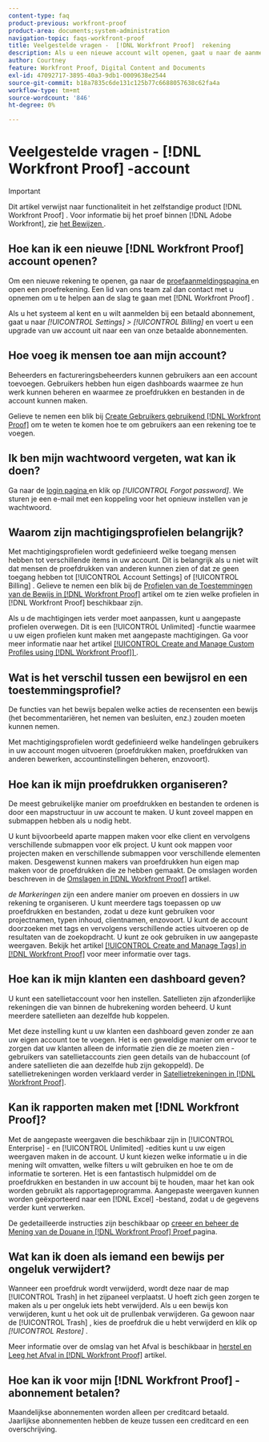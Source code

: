```yaml
---
content-type: faq
product-previous: workfront-proof
product-area: documents;system-administration
navigation-topic: faqs-workfront-proof
title: Veelgestelde vragen -  [!DNL Workfront Proof]  rekening
description: Als u een nieuwe account wilt openen, gaat u naar de aanmeldingspagina voor de proefversie en opent u een proefaccount. Een lid van ons team zal dan contact met u krijgen om u te helpen beginnen met  [!DNL Workfront Proof].
author: Courtney
feature: Workfront Proof, Digital Content and Documents
exl-id: 47092717-3895-40a3-9db1-0009638e2544
source-git-commit: b18a7835c6de131c125b77c6688057638c62fa4a
workflow-type: tm+mt
source-wordcount: '846'
ht-degree: 0%

---
```


# Veelgestelde vragen - [!DNL Workfront Proof] -account

>[!IMPORTANT]
>
>Dit artikel verwijst naar functionaliteit in het zelfstandige product [!DNL Workfront Proof] . Voor informatie bij het proef binnen [!DNL Adobe Workfront], zie [ het Bewijzen ](../../../review-and-approve-work/proofing/proofing.md).

## Hoe kan ik een nieuwe [!DNL Workfront Proof] account openen?

Om een nieuwe rekening te openen, ga naar de [ proefaanmeldingspagina ](https://business.adobe.com/products/workfront/proofing-approvals.html) en open een proefrekening. Een lid van ons team zal dan contact met u opnemen om u te helpen aan de slag te gaan met [!DNL Workfront Proof] .

Als u het systeem al kent en u wilt aanmelden bij een betaald abonnement, gaat u naar *[!UICONTROL Settings]* *>* *[!UICONTROL Billing]* en voert u een upgrade van uw account uit naar een van onze betaalde abonnementen.

## Hoe voeg ik mensen toe aan mijn account?

Beheerders en factureringsbeheerders kunnen gebruikers aan een account toevoegen. Gebruikers hebben hun eigen dashboards waarmee ze hun werk kunnen beheren en waarmee ze proefdrukken en bestanden in de account kunnen maken.

Gelieve te nemen een blik bij [ Create Gebruikers gebruikend  [!DNL Workfront Proof]](../../../workfront-proof/wp-mnguserscontacts/users/create-users.md) om te weten te komen hoe te om gebruikers aan een rekening toe te voegen.

## Ik ben mijn wachtwoord vergeten, wat kan ik doen?

Ga naar de [ login pagina ](https://app.proofhq.com/login) en klik op *[!UICONTROL Forgot password]*. We sturen je een e-mail met een koppeling voor het opnieuw instellen van je wachtwoord.

## Waarom zijn machtigingsprofielen belangrijk?

Met machtigingsprofielen wordt gedefinieerd welke toegang mensen hebben tot verschillende items in uw account. Dit is belangrijk als u niet wilt dat mensen de proefdrukken van anderen kunnen zien of dat ze geen toegang hebben tot [!UICONTROL Account Settings] of [!UICONTROL Billing] . Gelieve te nemen een blik bij de [ Profielen van de Toestemmingen van de Bewijs in  [!DNL Workfront Proof]](../../../workfront-proof/wp-acct-admin/account-settings/proof-perm-profiles-in-wp.md) artikel om te zien welke profielen in [!DNL Workfront Proof] beschikbaar zijn.

Als u de machtigingen iets verder moet aanpassen, kunt u aangepaste profielen overwegen. Dit is een [!UICONTROL Unlimited] -functie waarmee u uw eigen profielen kunt maken met aangepaste machtigingen. Ga voor meer informatie naar het artikel [[!UICONTROL Create and Manage Custom Profiles using [!DNL Workfront Proof]] ](../../../workfront-proof/wp-mnguserscontacts/users/create-and-manage-custom-profiles.md) .

## Wat is het verschil tussen een bewijsrol en een toestemmingsprofiel?

De functies van het bewijs bepalen welke acties de recensenten een bewijs (het becommentariëren, het nemen van besluiten, enz.) zouden moeten kunnen nemen.

Met machtigingsprofielen wordt gedefinieerd welke handelingen gebruikers in uw account mogen uitvoeren (proefdrukken maken, proefdrukken van anderen bewerken, accountinstellingen beheren, enzovoort).

## Hoe kan ik mijn proefdrukken organiseren?

De meest gebruikelijke manier om proefdrukken en bestanden te ordenen is door een mapstructuur in uw account te maken. U kunt zoveel mappen en submappen hebben als u nodig hebt.

U kunt bijvoorbeeld aparte mappen maken voor elke client en vervolgens verschillende submappen voor elk project. U kunt ook mappen voor projecten maken en verschillende submappen voor verschillende elementen maken. Desgewenst kunnen makers van proefdrukken hun eigen map maken voor de proefdrukken die ze hebben gemaakt. De omslagen worden beschreven in de [ Omslagen in  [!DNL Workfront Proof]](../../../workfront-proof/wp-work-proofsfiles/organize-your-work/folders.md) artikel.

*de Markeringen* zijn een andere manier om proeven en dossiers in uw rekening te organiseren. U kunt meerdere tags toepassen op uw proefdrukken en bestanden, zodat u deze kunt gebruiken voor projectnamen, typen inhoud, clientnamen, enzovoort. U kunt de account doorzoeken met tags en vervolgens verschillende acties uitvoeren op de resultaten van de zoekopdracht. U kunt ze ook gebruiken in uw aangepaste weergaven. Bekijk het artikel [[!UICONTROL Create and Manage Tags] in  [!DNL Workfront Proof]](../../../workfront-proof/wp-work-proofsfiles/organize-your-work/create-and-manage-tags.md) voor meer informatie over tags.

## Hoe kan ik mijn klanten een dashboard geven?

U kunt een satellietaccount voor hen instellen. Satellieten zijn afzonderlijke rekeningen die van binnen de hubrekening worden beheerd. U kunt meerdere satellieten aan dezelfde hub koppelen.

Met deze instelling kunt u uw klanten een dashboard geven zonder ze aan uw eigen account toe te voegen. Het is een geweldige manier om ervoor te zorgen dat uw klanten alleen de informatie zien die ze moeten zien - gebruikers van satellietaccounts zien geen details van de hubaccount (of andere satellieten die aan dezelfde hub zijn gekoppeld). De satellietrekeningen worden verklaard verder in [ Satellietrekeningen in  [!DNL Workfront Proof]](../../../workfront-proof/wp-acct-admin/satellite-accounts/sat-accts-in-wp.md).

## Kan ik rapporten maken met [!DNL Workfront Proof]?

Met de aangepaste weergaven die beschikbaar zijn in [!UICONTROL Enterprise] - en [!UICONTROL Unlimited] -edities kunt u uw eigen weergaven maken in de account. U kunt kiezen welke informatie u in die mening wilt omvatten, welke filters u wilt gebruiken en hoe te om de informatie te sorteren. Het is een fantastisch hulpmiddel om de proefdrukken en bestanden in uw account bij te houden, maar het kan ook worden gebruikt als rapportageprogramma. Aangepaste weergaven kunnen worden geëxporteerd naar een [!DNL Excel] -bestand, zodat u de gegevens verder kunt verwerken.

De gedetailleerde instructies zijn beschikbaar op [ creeer en beheer de Mening van de Douane in  [!DNL Workfront Proof]  Proef ](../../../workfront-proof/wp-work-proofsfiles/manage-your-work/create-and-manage-custom-views.md) pagina.

## Wat kan ik doen als iemand een bewijs per ongeluk verwijdert?

Wanneer een proefdruk wordt verwijderd, wordt deze naar de map [!UICONTROL Trash] in het zijpaneel verplaatst. U hoeft zich geen zorgen te maken als u per ongeluk iets hebt verwijderd. Als u een bewijs kon verwijderen, kunt u het ook uit de prullenbak verwijderen. Ga gewoon naar de [!UICONTROL Trash] , kies de proefdruk die u hebt verwijderd en klik op *[!UICONTROL Restore]* .

Meer informatie over de omslag van het Afval is beschikbaar in [ herstel en Leeg het Afval in  [!DNL Workfront Proof]](../../../workfront-proof/wp-work-proofsfiles/manage-your-work/restore-and-empty-trash.md) artikel.

## Hoe kan ik voor mijn [!DNL Workfront Proof] -abonnement betalen?

Maandelijkse abonnementen worden alleen per creditcard betaald. Jaarlijkse abonnementen hebben de keuze tussen een creditcard en een overschrijving. <!--Visit the [Account Payment in [!DNL Workfront Proof]](../../../workfront-proof/wp-billingsettings/manage-your-billing/acct-payment-in-wp.md) help page for additional information.-->
